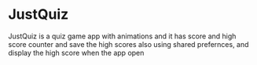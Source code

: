 # JustQuiz
JustQuiz is a quiz game app with animations and it has score and high score counter and save the high scores also using shared prefernces, and display the high score when the app open
